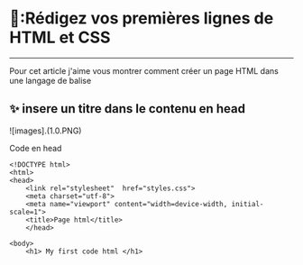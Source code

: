 # 🔖:Rédigez vos premières lignes de HTML et CSS
---------------------------------------------



Pour cet article j'aime vous montrer comment créer un page HTML dans une langage de balise  

✨ insere un titre dans le contenu en head 
-------------------------------------------

![images].(1.0.PNG)

Code en head 
```
<!DOCTYPE html>
<html>
<head>
	<link rel="stylesheet"  href="styles.css">
	<meta charset="utf-8">
	<meta name="viewport" content="width=device-width, initial-scale=1">
	<title>Page html</title>
	</head>

<body>
	<h1> My first code html </h1>
```





